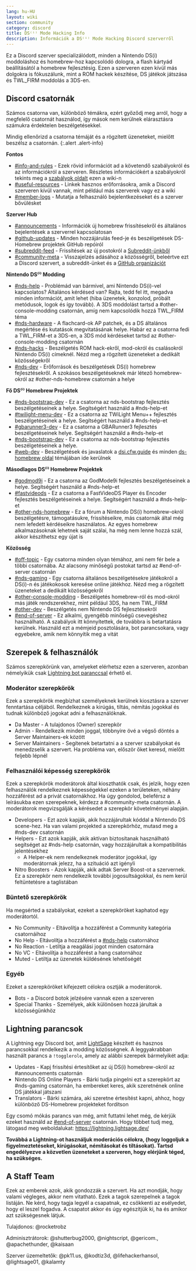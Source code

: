 ```yaml
---
lang: hu-HU
layout: wiki
section: community
category: discord
title: DS⁽ⁱ⁾ Mode Hacking Info
description: Információk a DS⁽ⁱ⁾ Mode Hacking Discord szerverről
---
```


Ez a Discord szerver specializálódott, minden a Nintendo DS(i) moddoláshoz és homebrew-hoz kapcsolódó dologra, a flash kártyád beállításától a homebrew fejlesztésig. Ezen a szerveren ezen kívül más dolgokra is fókuszálunk, mint a ROM hackek készítése, DS játékok játszása és TWL_FIRM moddolás a 3DS-en.

## Discord csatornák
Számos csatorna van, különböző témákra, ezért győződj meg arról, hogy a megfelelő csatornát használod, így mások nem kerülnek elárasztásra számukra érdektelen beszélgetésekkel.

Mindig ellenőrizd a csatorna témáját és a rögzített üzeneteket, mielőtt beszélsz a csatornán.
{:.alert .alert-info}

**Fontos**
- [#info-and-rules][info-and-rules] - Ezek rövid információt ad a követendő szabályokról és az információkról a szerveren. Részletes információkért a szabályokról tekints meg a [szabályok oldalt](discord-rules) ezen a wiki-n
- [#useful-resources][useful-resources] - Linkek hasznos erőforrásokra, amik a Discord szerveren kívül vannak, mint például más szerverek vagy ez a wiki
- [#member-logs][member-logs] - Mutatja a felhasználó bejelentkezéseket és a szerver bővülésket

**Szerver Hub**
- [#announcements][announcements] - Információk új homebrew frissítésekről és általános bejelentések a szerverrel kapcsolatosan
- [#github-updates][github-updates] - Minden hozzájárulás feed-je és beszélgetések DS-Homebrew projektek GitHub repóiról
- [#subreddit-feed][subreddit-feed] - Frissítések az új postokról a [Subreddit-ünkből](https://reddit.com/r/NDSBrew)
- [#community-meta][community-meta] - Visszajelzés adásához a közösségről, beleértve ezt a Discord szervert, a subreddit-ünket és a [GitHub organizációt](http://github.com/DS-Homebrew)

**Nintendo DS⁽ⁱ⁾ Modding**
- [#nds-help][nds-help] - Problémád van bármivel, ami Nintendo DS(i)-vel kapcsolatos? Általános kérdésed van? Rajta, tedd fel itt, megadva minden információt, amit lehet (hiba üzenetek, konzolod, próbált metódusok, logok és így tovább). A 3DS moddolást tartsd a #other-console-modding csatornán, amíg nem kapcsolódik hozzá TWL_FIRM téma
- [#nds-hardware][nds-hardware] - A flachcard-ok AP patchek, és a DS általános megértése és kutatások megvitatásának helye. Habár ez a csatorna fedi a TWL_FIRM-et a 3DS-en, a 3DS mód kérdéseket tartsd az #other-console-modding csatornán
- [#nds-hacks][nds-hacks] - Beszélgetés ROM hack-ekről, mod-okról és csalásokról Nintendo DS(i) címeknél. Nézd meg a rögzített üzeneteket a dedikált közösségekről
- [#nds-dev][nds-dev] - Erőforrások és beszélgetések DS(i) homebrew fejlesztésekről. A szokásos beszélgetéseknek már létező homebrew-okról az #other-nds-homebrew csatornán a helye

**Fő DS⁽ⁱ⁾ Homebrew Projektek**
- [#nds-bootstrap-dev][nds-bootstrap-dev] - Ez a csatorna az nds-bootstrap fejlesztés beszélgetéseinek a helye. Segítségért használd a #nds-help-et
- [#twilight-menu-dev][twilight-menu-dev] - Ez a csatorna az TWiLight Menu++ fejlesztés beszélgetéseinek a helye. Segítségért használd a #nds-help-et
- [#gbarunner3-dev][gbarunner3-dev] - Ez a csatorna a GBARunner3 fejlesztés beszélgetéseinek helye. Segítségért használd a #nds-help-et
- [#nds-bootstrap-dev][dsi-ntrboot-dev] - Ez a csatorna az nds-bootstrap fejlesztés beszélgetéseinek a helye.
- [#web-dev][web-dev] - Beszélgetések és javaslatok a [dsi.cfw.guide](https://dsi.cfw.guide/) és minden [ds-homebrew oldal](https://ds-homebrew.com/) témájában ide kerülnek

**Másodlagos DS⁽ⁱ⁾ Homebrew Projektek**
- [#godmod9i][godmode9i] - Ez a csatorna az GodMode9i fejlesztés beszélgetéseinek a helye. Segítségért használd a #nds-help-et
- [#fastvideods][fastvideods] - Ez a csatorna a FastVideoDS Player és Encoder fejlesztés beszélgetéseinek a helye. Segítségért használd a #nds-help-et
- [#other-nds-homebrew][other-nds-homebrew] - Ez a fórum a Nintendo DS(i) homebrew-okról beszélgetésre, támogatásukre, frissítéseikre, más csatornák által még nem lefedett kérdéseikre használatos. Az egyes homebrew alkalmazásoknak lehetnek saját szálai, ha még nem lenne hozzá szál, akkor készíthetsz egy újat is

**Közösség**
- [#off-topic][off-topic] - Egy csatorna minden olyan témához, ami nem fér bele a többi csatornába. Az alacsony minőségű postokat tartsd az #end-of-server csatornán
- [#nds-gaming][nds-gaming] - Egy csatorna általános beszélgetésekre játékokról a DS(i)-n és játékokosok keresése online játékhoz. Nézd meg a rögzített üzeneteket a dedikált közösségekről
- [#other-console-modding][other-console-modding] - Beszélgetés homebrew-ról és mod-okról más játék rendszerekhez, mint például 3DS, ha nem TWL_FIRM
- [#other-dev][other-dev] - Beszélgetés nem Nintendo DS fejlesztésekről
- [#end-of-server][end-of-server] - Ez alkalmi, gyengébb minőségű csevegéshez használható. A szabályok itt könnyítettek, de továbbra is betartatásra kerülnek. Használd ezt a mémjeid posztolására, bot parancsokara, vagy egyebekre, amik nem könnyítik meg a vitát

## Szerepek & felhasználók
Számos szerepkörünk van, amelyeket elérhetsz ezen a szerveren, azonban némelyikük csak [Lightning bot paranccsal](#lightning-commands) érhető el.

### Moderátor szerepkörök
Ezek a szerepkörök megbízhat személyeknek kerülnek kiosztásra a szerver fenntartása céljából. Rendelkeznek a kirúgás, tiltás, némítás jogokkal és tudnak különböző jogokat adni a felhasználóknak.

- Da Master - A tulajdonos (Owner) szerepkör
- Admin - Rendelkezik minden joggal, többnyire övé a végső döntés a Server Maintainers-ek között
- Server Maintainers - Segítenek betartatni a a szerver szabályokat és menedzselik a szervert. Ha probléma van, először őket keresd, mielőtt feljebb lépnél

### Felhasználói képesség szerepkörök
Ezek a szerepkörök moderátorok által kioszthatók csak, és jelzik, hogy ezen felhasználók rendelkeznek képességekkel ezeken a területeken, néhány hozzáférést ad a privát csatornákhoz. Ha úgy gondolod, beleférsz a leírásukba ezen szerepeknek, kérdezz a #community-meta csatornán. A moderátorok megvizsgálják a kérésedet a szerepkör követelményei alapján.

- Developers - Ezt azok kapják, akik hozzájárultak kóddal a Nintendo DS scene-hez. Ha van valami projekted a szerepkörhöz, mutasd meg a #nds-dev csatornán
- Helpers - Ezt azok kapják, akik aktívan biztosítanak használható segítséget az #nds-help csatornán, vagy hozzájárultak a kompatibilitás jelentésekhez
    - A Helper-ek nem rendelkeznek moderátor jogokkal, így moderátornak jelezz, ha a szituáció azt igényli
- Nitro Boosters - Azok kapják, akik adtak Server Boost-ot a szervernek. Ez a szerepkör nem rendelkezik további jogosultságokkal, és nem kerül feltüntetésre a taglistában

### Büntető szerepkörök
Ha megsérted a szabályokat, ezeket a szerepköröket kaphatod egy moderátortól.

- No Community - Eltávolítja a hozzáférést a Community kategória csatornáihoz
- No Help - Eltávolítja a hozzáférést a [#nds-help][nds-help] csatornához
- No Reaction - Letiltja a reagálási jogot minden csatornára
- No VC - Eltávolítja a hozzáférést a hang csatornához
- Muted - Letiltja az üzenetek küldésének lehetőségét

### Egyéb
Ezeket a szerepköröket kifejezett célokra osztják a moderátorok.

- Bots - a Discord botok jelzésére vannak ezen a szerveren
- Special Thanks - Személyek, akik különösen hozzá járultak a közösségünkhöz

## Lightning parancsok
A Lightning egy Discord bot, amit [LightSage](https://github.com/LightSage) készített és hasznos parancsokkal rendelkezik a modding közösségnek. A leggyakrabban használt parancs a `!togglerole`, amely az alábbi szerepek bármelyikét adja:

- Updates - Kapj frissítési értesítőket az új DS(i) homebrew-okról az #announcements csatornán
- Nintendo DS Online Players - Bárki tudja pingelni ezt a szerepkört az #nds-gaming csatornán, ha embereket keres, akik szeretnének online DS játékkal játszani
- Translators - Bárki számára, aki szeretne értesítést kapni, ahhoz, hogy különböző DS-Homebrew projekteket fordítson

Egy csomó mókás parancs van még, amit futtatni lehet még, de kérjük ezeket használd az [#end-of-server][end-of-server] csatornán. Hogy többet tudj meg, látogasd meg weboldalukat: <https://lightning.lightsage.dev/>

**Továbbá a Lightning-ot használjuk moderációs célokra, (hogy loggoljuk a figyelmeztetéseket, kirúgásokat, némításokat és tiltásokat). Tartsd engedélyezve a közvetlen üzeneteket a szerveren, hogy elérjünk téged, ha szükséges.**

## A Staff Team
Ezek az emberek azok, akik gondozzák a szervert. Ha azt mondják, hogy valami végleges, akkor nem vitatható. Ezek a tagok szerepelnek a tagok listáján. Ne kérd, hogy tagja legyél a csapatnak, ez csökkenti az esélyedet, hogy el leszel fogadva. A csapatot akkor és úgy egészítjük ki, ha és amikor azt szükségesnek látjuk.

Tulajdonos: @rocketrobz

Adminisztrátorok: @shutterbug2000, @nightscript, @gericom., @apachethunder, @kaisaan

Szerver üzemeltetők: @pk11.us, @kodtiz3d, @lifehackerhansol, @lightsage01, @kalamty

<!-- Discord channel links -->
[info-and-rules]: https://discord.com/channels/283769550611152897/626620520330428436
[useful-resources]: https://discord.com/channels/283769550611152897/638041441079263283
[member-logs]: https://discord.com/channels/283769550611152897/677714673663082529

[announcements]: https://discord.com/channels/283769550611152897/283771381735489537
[github-updates]: https://discord.com/channels/283769550611152897/450065134191116290
[subreddit-feed]: https://discord.com/channels/283769550611152897/869830055377928243
[community-meta]: https://discord.com/channels/283769550611152897/715651368391671919

[nds-help]: https://discord.com/channels/283769550611152897/332961165829210117
[nds-hardware]: https://discord.com/channels/283769550611152897/547986366357700620
[nds-hacks]: https://discord.com/channels/283769550611152897/356988919738400768
[nds-dev]: https://discord.com/channels/283769550611152897/835273459339624499

[nds-bootstrap-dev]: https://discord.com/channels/283769550611152897/283769550611152897
[twilight-menu-dev]: https://discord.com/channels/283769550611152897/489307733074640926
[gbarunner3-dev]: https://discord.com/channels/283769550611152897/620310871800807466
[dsi-ntrboot-dev]: https://discord.com/channels/283769550611152897/1193678677666431097
[web-dev]: https://discord.com/channels/283769550611152897/744649302567157800

[godmode9i]: https://discord.com/channels/283769550611152897/497960894660083732
[fastvideods]: https://discord.com/channels/283769550611152897/1021121766585806989
[other-nds-homebrew]: https://discord.com/channels/283769550611152897/1025388133388394547

[off-topic]: https://discord.com/channels/283769550611152897/286686210225864725
[nds-gaming]: https://discord.com/channels/283769550611152897/668680785154408448
[other-console-modding]: https://discord.com/channels/283769550611152897/653706029736919051
[other-dev]: https://discord.com/channels/283769550611152897/1169696607294468177
[end-of-server]: https://discord.com/channels/283769550611152897/283770736215195648
